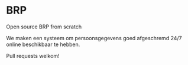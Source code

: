 # BRP
Open source BRP from scratch

We maken een systeem om persoonsgegevens goed afgeschremd 24/7 online beschikbaar te hebben.

Pull requests welkom!
